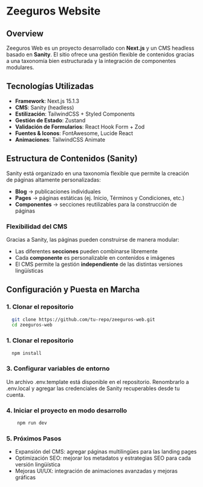 # Zeeguros Website

## Overview

Zeeguros Web es un proyecto desarrollado con **Next.js** y un CMS headless basado en **Sanity**. El sitio ofrece una gestión flexible de contenidos gracias a una taxonomía bien estructurada y la integración de componentes modulares.

## Tecnologías Utilizadas

- **Framework**: Next.js 15.1.3
- **CMS**: Sanity (headless)
- **Estilización**: TailwindCSS + Styled Components
- **Gestión de Estado**: Zustand
- **Validación de Formularios**: React Hook Form + Zod
- **Fuentes & Iconos**: FontAwesome, Lucide React
- **Animaciones**: TailwindCSS Animate

## Estructura de Contenidos (Sanity)

Sanity está organizado en una taxonomía flexible que permite la creación de páginas altamente personalizadas:

- **Blog** → publicaciones individuales
- **Pages** → páginas estáticas (ej. Inicio, Términos y Condiciones, etc.)
- **Componentes** → secciones reutilizables para la construcción de páginas

### Flexibilidad del CMS

Gracias a Sanity, las páginas pueden construirse de manera modular:

- Las diferentes **secciones** pueden combinarse libremente
- Cada **componente** es personalizable en contenidos e imágenes
- El CMS permite la gestión **independiente** de las distintas versiones lingüísticas

## Configuración y Puesta en Marcha

### 1. Clonar el repositorio

```sh
  git clone https://github.com/tu-repo/zeeguros-web.git
  cd zeeguros-web
```

### 1. Clonar el repositorio

```sh
  npm install
```

### 3. Configurar variables de entorno

Un archivo .env.template está disponible en el repositorio. Renombrarlo a .env.local y agregar las credenciales de Sanity recuperables desde tu cuenta.

### 4. Iniciar el proyecto en modo desarrollo

```sh
    npm run dev
```

### 5. Próximos Pasos

- Expansión del CMS: agregar páginas multilingües para las landing pages
- Optimización SEO: mejorar los metadatos y estrategias SEO para cada versión lingüística
- Mejoras UI/UX: integración de animaciones avanzadas y mejoras gráficas
